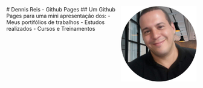 <img src="images/perfil.png" align="right" width="200">
# Dennis Reis - Github Pages
## Um Github Pages para uma mini apresentação dos: 
- Meus portifólios de trabalhos
- Estudos realizados
- Cursos e Treinamentos
